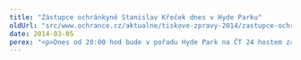 ```yaml
---
title: "Zástupce ochránkyně Stanislav Křeček dnes v Hyde Parku"
oldUrl: "src/www.ochrance.cz/aktualne/tiskove-zpravy-2014/zastupce-ochrankyne-stanislav-krecek-dnes-v-hyde-parku"
date: 2014-03-05
perex: "<p>Dnes od 20:00 hod bude v pořadu Hyde Park na ČT 24 hostem zástupce veřejné ochránkyně práv JUDr. Stanislav Křeček.</p>"
---
```


<!-- imported from the old website -->


